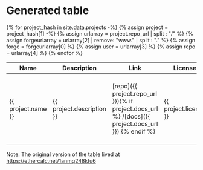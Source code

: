# Generated table

<table>
<!-- <colgroup>
<col width="30%" />
<col width="70%" />
</colgroup> -->
<thead>
<tr class="header">
<th>Name</th>
<th>Description</th>
<th>Link</th>
<th>License</th>
<th>Activity</th>
<th>Version</th>
<th>Project focus</th>
<th>Test framework</th>
<th>Communication types</th>
<th>Transport layers</th>
<th>Procedures?</th>
<th>GUI?</th>
<th>GUI library</th>
<th>Units?</th>
<th>Unit library</th>
<th>Instrument categories?</th>
<th>Remarks</th>
<th>Collected by</th>
</tr>
</thead>
<tbody>
{% for project_hash in site.data.projects -%}
{% assign project = project_hash[1] -%}
<!-- Tease out URL components for composing badge URLs -->
{% assign urlarray = project.repo_url | split : "/" %}
{% assign forgeurlarray = urlarray[2] | remove: "www." | split : "." %}
{% assign forge = forgeurlarray[0] %}
{% assign user = urlarray[3] %}
{% assign repo = urlarray[4] %}
<tr>

<td>{{ project.name }}</td>
<td>{{ project.description }}</td>
<td markdown="span">
[repo]({{ project.repo_url }}){% if project.docs_url %} /[docs]({{ project.docs_url }}) {% endif %}
</td>
<td markdown="span"> {{ project.license }} </td>
<!-- Activity: show last commit, commits/year -->
<td markdown="span">{% if forge == "github" %}
![Last commit](https://img.shields.io/{{forge}}/last-commit/{{user}}/{{repo}})
![commits/yr](https://img.shields.io/{{forge}}/commit-activity/y/{{user}}/{{repo}})
{% endif %}
</td>
<!-- Version/release information -->
<td markdown="span">{% if forge == "github" %}
![Last release date](https://img.shields.io/{{forge}}/release-date/{{user}}/{{repo}})
![Last release](https://img.shields.io/{{forge}}/v/release/{{user}}/{{repo}})
{% endif %}
</td>
<td>{{ project.project_focus }}</td>
<td>{{ project.test_framework }}</td>
<td>{{ project.communication_types }}</td>
<td>{{ project.transport_layers }}</td>
<td>{% if project.has_procedures == true %}
    &#10004;
    {% elsif project.has_procedures == false %}
    &#10007;
    {% else %}
    
    {% endif %}
</td>
<td>{% if project.has_gui == true %}
    &#10004;
    {% elsif project.has_gui == false %}
    &#10007;
    {% else %}
    
    {% endif %}
</td>
<td>{{ project.gui_technology }}</td>
<td>{% if project.has_unit_support == true %}
    &#10004;
    {% elsif project.has_unit_support == false %}
    &#10007;
    {% else %}
    
    {% endif %}
</td>
<td>{{ project.unit_library }}</td>
<td>{% if project.instrument_categories == true %}
    &#10004;
    {% elsif project.instrument_categories == false %}
    &#10007;
    {% else %}
    
    {% endif %}
</td>
<td>{{ project.remarks | markdownify }}</td>
<td>{{ project.collected_by }}</td>
</tr>
{% endfor %}
</tbody>
</table>

Note: The original version of the table lived at https://ethercalc.net/1anmq248ktu6
